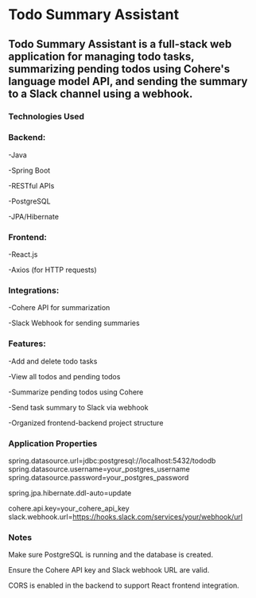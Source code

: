 # Todo Summary Assistant

## Todo Summary Assistant is a full-stack web application for managing todo tasks, summarizing pending todos using Cohere's language model API, and sending the summary to a Slack channel using a webhook.

### Technologies Used

### Backend:

-Java

-Spring Boot

-RESTful APIs

-PostgreSQL

-JPA/Hibernate

### Frontend:

-React.js

-Axios (for HTTP requests)

### Integrations:

-Cohere API for summarization

-Slack Webhook for sending summaries

### Features:

-Add and delete todo tasks

-View all todos and pending todos

-Summarize pending todos using Cohere

-Send task summary to Slack via webhook

-Organized frontend-backend project structure

### Application Properties

spring.datasource.url=jdbc:postgresql://localhost:5432/tododb
spring.datasource.username=your_postgres_username
spring.datasource.password=your_postgres_password

spring.jpa.hibernate.ddl-auto=update

cohere.api.key=your_cohere_api_key
slack.webhook.url=https://hooks.slack.com/services/your/webhook/url

### Notes

Make sure PostgreSQL is running and the database is created.

Ensure the Cohere API key and Slack webhook URL are valid.

CORS is enabled in the backend to support React frontend integration.
